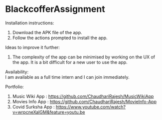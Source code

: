 # BlackcofferAssignment

Installation instructions:
1) Download the APK file of the app.
2) Follow the actions prompted to install the app.

Ideas to improve it further:
1) The complexity of the app can be minimised by working on the UX of the app. It is a bit difficult for a new user to use the app.

Availability:<br>
I am available as a full time intern and I can join immediately.

Portfolio:

1) Music Wiki App : https://github.com/ChaudhariRajesh/MusicWikiApp
2) Movies Info App : https://github.com/ChaudhariRajesh/MovieInfo-App
3) Covid Surksha App : https://www.youtube.com/watch?v=wrpcneXaIGM&feature=youtu.be

